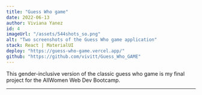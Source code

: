 ```yaml
---
title: "Guess Who game"
date: 2022-06-13
author: Viviana Yanez
id: 4
imageUrl: "/assets/544shots_so.png"
alt: "Two screenshots of the Guess Who game application"
stack: React | MaterialUI
deploy: "https://guess-who-game.vercel.app/"
github: "https://github.com/vivitt/Guess_Who_GAME"
---
```


This gender-inclusive version of the classic guess who game is my final project for the AllWomen Web Dev Bootcamp.

---

